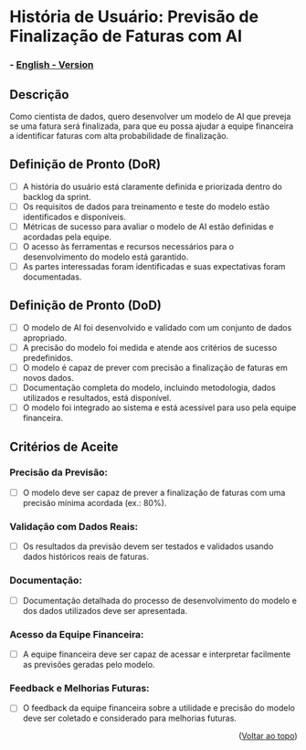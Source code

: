 # História de Usuário: Previsão de Finalização de Faturas com AI

### - [English - Version](https://github.com/quarks-team/Projeto-Integrador-SPCGrafeno/blob/main/Documents/userStorys/ENUs/preverFinalizacaoDeFaturas.md)

## Descrição
Como cientista de dados, quero desenvolver um modelo de AI que preveja se uma fatura será finalizada, para que eu possa ajudar a equipe financeira a identificar faturas com alta probabilidade de finalização.

## Definição de Pronto (DoR)
- [ ] A história do usuário está claramente definida e priorizada dentro do backlog da sprint.
- [ ] Os requisitos de dados para treinamento e teste do modelo estão identificados e disponíveis.
- [ ] Métricas de sucesso para avaliar o modelo de AI estão definidas e acordadas pela equipe.
- [ ] O acesso às ferramentas e recursos necessários para o desenvolvimento do modelo está garantido.
- [ ] As partes interessadas foram identificadas e suas expectativas foram documentadas.

## Definição de Pronto (DoD)
- [ ] O modelo de AI foi desenvolvido e validado com um conjunto de dados apropriado.
- [ ] A precisão do modelo foi medida e atende aos critérios de sucesso predefinidos.
- [ ] O modelo é capaz de prever com precisão a finalização de faturas em novos dados.
- [ ] Documentação completa do modelo, incluindo metodologia, dados utilizados e resultados, está disponível.
- [ ] O modelo foi integrado ao sistema e está acessível para uso pela equipe financeira.

## Critérios de Aceite

### Precisão da Previsão:
- [ ] O modelo deve ser capaz de prever a finalização de faturas com uma precisão mínima acordada (ex.: 80%).

### Validação com Dados Reais:
- [ ] Os resultados da previsão devem ser testados e validados usando dados históricos reais de faturas.

### Documentação:
- [ ] Documentação detalhada do processo de desenvolvimento do modelo e dos dados utilizados deve ser apresentada.

### Acesso da Equipe Financeira:
- [ ] A equipe financeira deve ser capaz de acessar e interpretar facilmente as previsões geradas pelo modelo.

### Feedback e Melhorias Futuras:
- [ ] O feedback da equipe financeira sobre a utilidade e precisão do modelo deve ser coletado e considerado para melhorias futuras.

<p align="right">(<a href="#top">Voltar ao topo</a>)</p>
